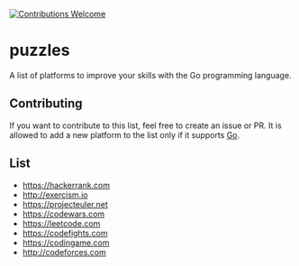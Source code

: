 [![Contributions Welcome](https://img.shields.io/badge/contributions-welcome-brightgreen.svg?style=flat)](https://github.com/rumyantseva/puzzles/issues)

# puzzles
A list of platforms to improve your skills with the Go programming language.

## Contributing

If you want to contribute to this list, feel free to create an issue or PR.
It is allowed to add a new platform to the list only if it supports [Go](https://golang.org).

## List

- https://hackerrank.com
- http://exercism.io
- https://projecteuler.net
- https://codewars.com
- https://leetcode.com
- https://codefights.com
- https://codingame.com
- http://codeforces.com
